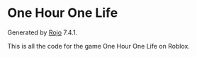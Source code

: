 # One Hour One Life

Generated by [Rojo](https://github.com/rojo-rbx/rojo) 7.4.1.

This is all the code for the game One Hour One Life on Roblox.
